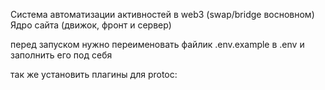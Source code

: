 Система автоматизации активностей в web3 (swap/bridge восновном)
Ядро сайта (движок, фронт и сервер)

перед запуском нужно переименовать файлик .env.example в .env и заполнить его под себя

так же установить плагины для protoc:


